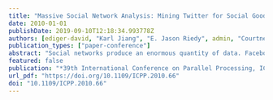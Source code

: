 ```yaml
---
title: "Massive Social Network Analysis: Mining Twitter for Social Good"
date: 2010-01-01
publishDate: 2019-09-10T12:18:34.993778Z
authors: [ediger-david, "Karl Jiang", "E. Jason Riedy", admin, "Courtney Corley", "Robert M. Farber", "William N. Reynolds"]
publication_types: ["paper-conference"]
abstract: "Social networks produce an enormous quantity of data. Facebook consists of over 400 million active users sharing over 5 billion pieces of information each month. Analyzing this vast quantity of unstructured data presents challenges for software and hardware. We present GraphCT, a Graph Characterization Toolkit for massive graphs representing social network data. On a 128-processor Cray XMT, GraphCT estimates the betweenness centrality of an artificially generated (R-MAT) 537 million vertex, 8.6 billion edge graph in 55 minutes and a real-world graph (Kwak, et al.) with 61.6 million vertices and 1.47 billion edges in 105 minutes. We use GraphCT to analyze public data from Twitter, a microblogging network. Twitter's message connections appear primarily tree-structured as a news dissemination system. Within the public data, however, are clusters of conversations. Using GraphCT, we can rank actors within these conversations and help analysts focus attention on a much smaller data subset."
featured: false
publication: "*39th International Conference on Parallel Processing, ICPP 2010, San Diego, California, USA, 13-16 September 2010*"
url_pdf: "https://doi.org/10.1109/ICPP.2010.66"
doi: "10.1109/ICPP.2010.66"
---
```


